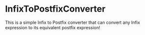 # InfixToPostfixConverter
This is a simple Infix to Postfix converter that can convert any Infix expression to its equivalent postfix expression!
